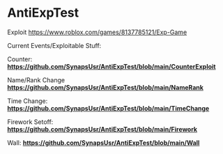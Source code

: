 # AntiExpTest
Exploit https://www.roblox.com/games/8137785121/Exp-Game

Current Events/Exploitable Stuff:


Counter: **https://github.com/SynapsUsr/AntiExpTest/blob/main/CounterExploit**


Name/Rank Change **https://github.com/SynapsUsr/AntiExpTest/blob/main/NameRank**


Time Change: **https://github.com/SynapsUsr/AntiExpTest/blob/main/TimeChange**


Firework Setoff: **https://github.com/SynapsUsr/AntiExpTest/blob/main/Firework**


Wall: **https://github.com/SynapsUsr/AntiExpTest/blob/main/Wall**
